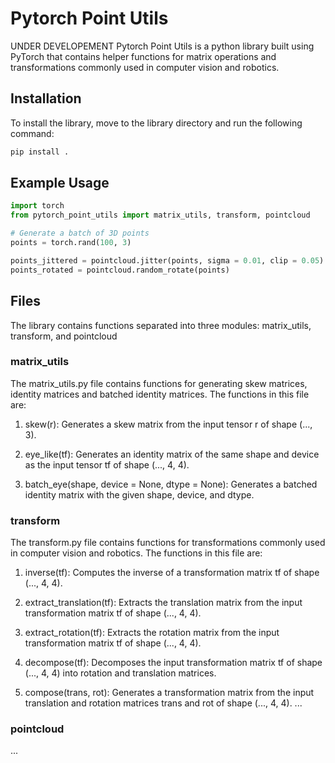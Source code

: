 # Pytorch Point Utils
UNDER DEVELOPEMENT
Pytorch Point Utils is a python library built using PyTorch that contains helper functions for matrix operations and transformations commonly used in computer vision and robotics.

## Installation
To install the library, move to the library directory and run the following command:

```bash
pip install .
```

## Example Usage


```python
import torch
from pytorch_point_utils import matrix_utils, transform, pointcloud

# Generate a batch of 3D points
points = torch.rand(100, 3)

points_jittered = pointcloud.jitter(points, sigma = 0.01, clip = 0.05)
points_rotated = pointcloud.random_rotate(points)
```

## Files
The library contains functions separated into three modules: matrix_utils, transform, and pointcloud


### matrix_utils
The matrix_utils.py file contains functions for generating skew matrices, identity matrices and batched identity matrices. The functions in this file are:

1. skew(r): Generates a skew matrix from the input tensor r of shape (..., 3).

2. eye_like(tf): Generates an identity matrix of the same shape and device as the input tensor tf of shape (..., 4, 4).

3. batch_eye(shape, device = None, dtype = None): Generates a batched identity matrix with the given shape, device, and dtype.

### transform
The transform.py file contains functions for transformations commonly used in computer vision and robotics. The functions in this file are:

1. inverse(tf): Computes the inverse of a transformation matrix tf of shape (..., 4, 4).

2. extract_translation(tf): Extracts the translation matrix from the input transformation matrix tf of shape (..., 4, 4).

3. extract_rotation(tf): Extracts the rotation matrix from the input transformation matrix tf of shape (..., 4, 4).

4. decompose(tf): Decomposes the input transformation matrix tf of shape (..., 4, 4) into rotation and translation matrices.

5. compose(trans, rot): Generates a transformation matrix from the input translation and rotation matrices trans and rot of shape (..., 4, 4).
...

### pointcloud
...